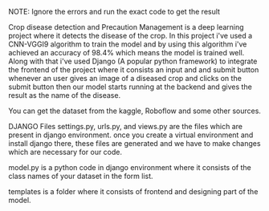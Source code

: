 NOTE: Ignore the errors and run the exact code to get the result


Crop disease detection and Precaution Management is a deep learning project where it detects the disease of the crop. In this project i've used a CNN-VGGI9 algorithm to train the model and by using this algorithm i've achieved an accuracy of 98.4% which means the model is trained well. Along with that i've used Django (A popular python framework) to integrate the frontend of the project where it consists an input and and submit button whenever an user gives an image of a diseased crop and clicks on the submit button then our model starts running at the backend and gives the result as the name of the disease. 


You can get the dataset from the kaggle, Roboflow and some other sources.

DJANGO Files
settings.py, urls.py, and views.py are the files which are present in django environment. once you create a virtual environment and install django there, these files are generated and we have to make changes which are necessary for our code.

model.py is a python code in django environment where it consists of the class names of your dataset in the form list.


templates is a folder where it consists of frontend and designing part of the model.

